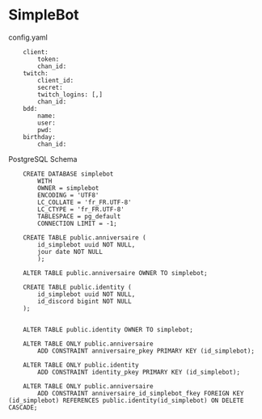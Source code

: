 # SimpleBot

   config.yaml
    
        client:
            token: 
            chan_id: 
        twitch:
            client_id: 
            secret: 
            twitch_logins: [,]
            chan_id: 
        bdd:
            name: 
            user: 
            pwd: 
        birthday:
            chan_id: 

   PostgreSQL Schema

        CREATE DATABASE simplebot
            WITH 
            OWNER = simplebot
            ENCODING = 'UTF8'
            LC_COLLATE = 'fr_FR.UTF-8'
            LC_CTYPE = 'fr_FR.UTF-8'
            TABLESPACE = pg_default
            CONNECTION LIMIT = -1;
    
        CREATE TABLE public.anniversaire (
            id_simplebot uuid NOT NULL,
            jour date NOT NULL
            );

        ALTER TABLE public.anniversaire OWNER TO simplebot;

        CREATE TABLE public.identity (
            id_simplebot uuid NOT NULL,
            id_discord bigint NOT NULL
        );


        ALTER TABLE public.identity OWNER TO simplebot;

        ALTER TABLE ONLY public.anniversaire
            ADD CONSTRAINT anniversaire_pkey PRIMARY KEY (id_simplebot);

        ALTER TABLE ONLY public.identity
            ADD CONSTRAINT identity_pkey PRIMARY KEY (id_simplebot);

        ALTER TABLE ONLY public.anniversaire
            ADD CONSTRAINT anniversaire_id_simplebot_fkey FOREIGN KEY (id_simplebot) REFERENCES public.identity(id_simplebot) ON DELETE CASCADE;
